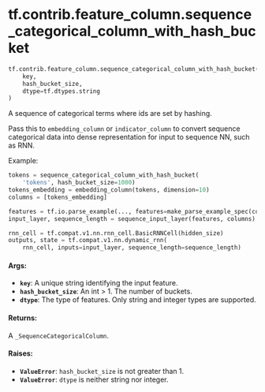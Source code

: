<div itemscope itemtype="http://developers.google.com/ReferenceObject">
<meta itemprop="name" content="tf.contrib.feature_column.sequence_categorical_column_with_hash_bucket" />
<meta itemprop="path" content="Stable" />
</div>

# tf.contrib.feature_column.sequence_categorical_column_with_hash_bucket

``` python
tf.contrib.feature_column.sequence_categorical_column_with_hash_bucket(
    key,
    hash_bucket_size,
    dtype=tf.dtypes.string
)
```

A sequence of categorical terms where ids are set by hashing.

Pass this to `embedding_column` or `indicator_column` to convert sequence
categorical data into dense representation for input to sequence NN, such as
RNN.

Example:

```python
tokens = sequence_categorical_column_with_hash_bucket(
    'tokens', hash_bucket_size=1000)
tokens_embedding = embedding_column(tokens, dimension=10)
columns = [tokens_embedding]

features = tf.io.parse_example(..., features=make_parse_example_spec(columns))
input_layer, sequence_length = sequence_input_layer(features, columns)

rnn_cell = tf.compat.v1.nn.rnn_cell.BasicRNNCell(hidden_size)
outputs, state = tf.compat.v1.nn.dynamic_rnn(
    rnn_cell, inputs=input_layer, sequence_length=sequence_length)
```

#### Args:

* <b>`key`</b>: A unique string identifying the input feature.
* <b>`hash_bucket_size`</b>: An int > 1. The number of buckets.
* <b>`dtype`</b>: The type of features. Only string and integer types are supported.


#### Returns:

A `_SequenceCategoricalColumn`.


#### Raises:

* <b>`ValueError`</b>: `hash_bucket_size` is not greater than 1.
* <b>`ValueError`</b>: `dtype` is neither string nor integer.